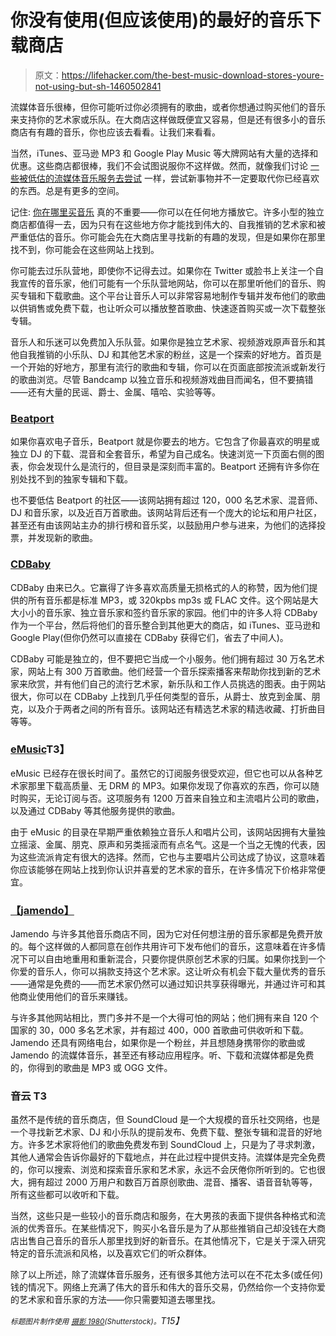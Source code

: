 # 你没有使用(但应该使用)的最好的音乐下载商店

> 原文：<https://lifehacker.com/the-best-music-download-stores-youre-not-using-but-sh-1460502841>

流媒体音乐很棒，但你可能听过你必须拥有的歌曲，或者你想通过购买他们的音乐来支持你的艺术家或乐队。在大商店这样做既便宜又容易，但是还有很多小的音乐商店有有趣的音乐，你也应该去看看。让我们来看看。



当然，iTunes、亚马逊 MP3 和 Google Play Music 等大牌网站有大量的选择和优惠。这些商店都很棒，我们不会试图说服你不这样做。然而，就像我们讨论 [一些被低估的流媒体音乐服务去尝试](https://lifehacker.com/the-best-streaming-music-services-you-arent-using-but-476372723) 一样，尝试新事物并不一定要取代你已经喜欢的东西。总是有更多的空间。

记住: [你在哪里买音乐](https://lifehacker.com/does-it-matter-where-i-buy-my-music-5957605) 真的不重要——你可以在任何地方播放它。许多小型的独立商店都值得一去，因为只有在这些地方你才能找到伟大的、自我推销的艺术家和被严重低估的音乐。你可能会先在大商店里寻找新的有趣的发现，但是如果你在那里找不到，你可能会在这些网站上找到。

你可能去过乐队营地，即使你不记得去过。如果你在 Twitter 或脸书上关注一个自我宣传的音乐家，他们可能有一个乐队营地网站，你可以在那里听他们的音乐、购买专辑和下载歌曲。这个平台让音乐人可以非常容易地制作专辑并发布他们的歌曲以供销售或免费下载，也让听众可以播放整首歌曲、快速逐首购买或一次下载整张专辑。

音乐人和乐迷可以免费加入乐队营。如果你是独立艺术家、视频游戏原声音乐和其他自我推销的小乐队、DJ 和其他艺术家的粉丝，这是一个探索的好地方。首页是一个开始的好地方，那里有流行的歌曲和专辑，你可以在页面底部按流派或新发行的歌曲浏览。尽管 Bandcamp 以独立音乐和视频游戏曲目而闻名，但不要搞错——还有大量的民谣、爵士、金属、嘻哈、实验等等。

### [Beatport](http://www.beatport.com/)

如果你喜欢电子音乐，Beatport 就是你要去的地方。它包含了你最喜欢的明星或独立 DJ 的下载、混音和全套音乐，希望为自己成名。快速浏览一下页面右侧的图表，你会发现什么是流行的，但目录是深刻而丰富的。Beatport 还拥有许多你在别处找不到的独家专辑和下载。

也不要低估 Beatport 的社区——该网站拥有超过 120，000 名艺术家、混音师、DJ 和音乐家，以及近百万首歌曲。该网站背后还有一个庞大的论坛和用户社区，甚至还有由该网站主办的排行榜和音乐奖，以鼓励用户参与进来，为他们的选择投票，并发现新的歌曲。

### [CDBaby](http://cdbaby.com/)

CDBaby 由来已久。它赢得了许多喜欢高质量无损格式的人的称赞，因为他们提供的所有音乐都是标准 MP3，或 320kpbs mp3s 或 FLAC 文件。这个网站是大大小小的音乐家、独立音乐家和签约音乐家的家园。他们中的许多人将 CDBaby 作为一个平台，然后将他们的音乐整合到其他更大的商店，如 iTunes、亚马逊和 Google Play(但你仍然可以直接在 CDBaby 获得它们，省去了中间人)。

CDBaby 可能是独立的，但不要把它当成一个小服务。他们拥有超过 30 万名艺术家，网站上有 300 万首歌曲。他们经营一个音乐探索播客来帮助你找到新的艺术家来欣赏，并有他们自己的流行艺术家，新乐队和工作人员挑选的图表。由于网站很大，你可以在 CDBaby 上找到几乎任何类型的音乐，从爵士、放克到金属、朋克，以及介于两者之间的所有音乐。该网站还有精选艺术家的精选收藏、打折曲目等等。

### [eMusic](http://www.emusic.com/)T3】

eMusic 已经存在很长时间了。虽然它的订阅服务很受欢迎，但它也可以从各种艺术家那里下载高质量、无 DRM 的 MP3。如果你发现了你喜欢的东西，你可以随时购买，无论订阅与否。这项服务有 1200 万首来自独立和主流唱片公司的歌曲，以及通过 CDBaby 等其他服务提供的歌曲。

由于 eMusic 的目录在早期严重依赖独立音乐人和唱片公司，该网站因拥有大量独立摇滚、金属、朋克、原声和另类摇滚而有点名气。这是一个当之无愧的代表，因为这些流派肯定有很大的选择。然而，它也与主要唱片公司达成了协议，这意味着你应该能够在网站上找到你认识并喜爱的艺术家的音乐，在许多情况下价格非常便宜。

### [【jamendo】](http://www.jamendo.com/en/)

Jamendo 与许多其他音乐商店不同，因为它对任何想注册的音乐家都是免费开放的。每个这样做的人都同意在创作共用许可下发布他们的音乐，这意味着在许多情况下可以自由地重用和重新混合，只要你提供原创艺术家的归属。如果你找到一个你爱的音乐人，你可以捐款支持这个艺术家。这让听众有机会下载大量优秀的音乐——通常是免费的——而艺术家仍然可以通过知识共享获得曝光，并通过许可和其他商业使用他们的音乐来赚钱。

与许多其他网站相比，贾门多并不是一个大得可怕的网站；他们拥有来自 120 个国家的 30，000 多名艺术家，并有超过 400，000 首歌曲可供收听和下载。Jamendo 还具有网络电台，如果你是一个粉丝，并且想随身携带你的歌曲或 Jamendo 的流媒体音乐，甚至还有移动应用程序。听、下载和流媒体都是免费的，你得到的歌曲是 MP3 或 OGG 文件。

### 音云 T3

虽然不是传统的音乐商店，但 SoundCloud 是一个大规模的音乐社交网络，也是一个寻找新艺术家、DJ 和小乐队的提前发布、免费下载、整张专辑和混音的好地方。许多艺术家将他们的歌曲免费发布到 SoundCloud 上，只是为了寻求刺激，其他人通常会告诉你最好的下载地点，并在此过程中提供支持。流媒体是完全免费的，你可以搜索、浏览和探索音乐家和艺术家，永远不会厌倦你所听到的。它也很大，拥有超过 2000 万用户和数百万首原创歌曲、混音、播客、语音音轨等等，所有这些都可以收听和下载。

当然，这些只是一些较小的音乐商店和服务，在大男孩的表面下提供各种格式和流派的优秀音乐。在某些情况下，购买小名音乐是为了从那些推销自己却没钱在大商店出售自己音乐的音乐人那里找到好的新音乐。在其他情况下，它是关于深入研究特定的音乐流派和风格，以及喜欢它们的听众群体。

除了以上所述，除了流媒体音乐服务，还有很多其他方法可以在不花太多(或任何)钱的情况下。网络上充满了伟大的音乐和伟大的音乐交易，仍然给你一个支持你爱的艺术家和音乐家的方法——你只需要知道去哪里找。

*<small>标题图片制作使用</small>* [*<small>摄影 1980</small>*](http://www.shutterstock.com/pic-85706513/stock-vector-abstract-digital-sound-wave-background.html?src=sgPdfNwIkVWN5xDrHCuucw-1-4)*<small>(Shutterstock)。</small>T15】*
